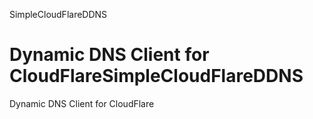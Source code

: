 SimpleCloudFlareDDNS

Dynamic DNS Client for CloudFlareSimpleCloudFlareDDNS
====================

Dynamic DNS Client for CloudFlare

